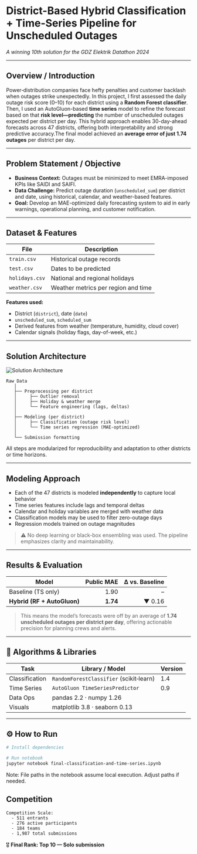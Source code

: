 ﻿# District-Based Hybrid Classification + Time-Series Pipeline for Unscheduled Outages

*A winning 10th solution for the GDZ Elektrik Datathon 2024*

---

## Overview / Introduction

Power‑distribution companies face hefty penalties and customer backlash when outages strike unexpectedly.
In this project, I first assessed the daily outage risk score (0–10) for each district using a **Random Forest classifier**.
Then, I used an AutoGluon-based **time series** model to refine the forecast based on that **risk level—predicting** the number of unscheduled outages expected per district per day.
This hybrid approach enables 30-day-ahead forecasts across 47 districts, offering both interpretability and strong predictive accuracy.The final model achieved an **average error of just 1.74 outages** per district per day.


---

## Problem Statement / Objective

* **Business Context:** Outages must be minimized to meet EMRA-imposed KPIs like SAIDI and SAIFI.
* **Data Challenge:** Predict outage duration (`unscheduled_sum`) per district and date, using historical, calendar, and weather-based features.
* **Goal:** Develop an MAE-optimized daily forecasting system to aid in early warnings, operational planning, and customer notification.

---

## Dataset & Features

| File           | Description                         |
| -------------- | ----------------------------------- |
| `train.csv`    | Historical outage records           |
| `test.csv`     | Dates to be predicted               |
| `holidays.csv` | National and regional holidays      |
| `weather.csv`  | Weather metrics per region and time |

**Features used:**

* District (`district`), date (`date`)
* `unscheduled_sum`, `scheduled_sum`
* Derived features from weather (temperature, humidity, cloud cover)
* Calendar signals (holiday flags, day-of-week, etc.)

---

## Solution Architecture

![Solution Architecture](https://github.com/user-attachments/assets/b0de1a69-f649-4a7e-b7bc-908649f9945b)


```text
Raw Data
   │
   ├── Preprocessing per district
   │     ├── Outlier removal
   │     ├── Holiday & weather merge
   │     └── Feature engineering (lags, deltas)
   │
   ├── Modeling (per district)
   │     ├── Classification (outage risk level)
   │     └── Time series regression (MAE-optimized)
   │
   └── Submission formatting
```

All steps are modularized for reproducibility and adaptation to other districts or time horizons.

---

## Modeling Approach

* Each of the 47 districts is modeled **independently** to capture local behavior
* Time series features include lags and temporal deltas
* Calendar and holiday variables are merged with weather data
* Classification models may be used to filter zero-outage days
* Regression models trained on outage magnitudes

> ⚠️ No deep learning or black-box ensembling was used. The pipeline emphasizes clarity and maintainability.

---

## Results & Evaluation


| Model                       | Public MAE | Δ vs. Baseline |
| --------------------------- | ---------: | -------------: |
| Baseline (TS only)          |       1.90 |              – |
| **Hybrid (RF + AutoGluon)** |   **1.74** |         ▼ 0.16 |

> This means the model’s forecasts were off by an average of **1.74 unscheduled outages per district per day**, offering actionable precision for planning crews and alerts.

---


## 🔬  Algorithms & Libraries

| Task           | Library / Model                         | Version |
| -------------- | --------------------------------------- | ------- |
| Classification | `RandomForestClassifier` (scikit‑learn) | 1.4     |
| Time Series    | `AutoGluon TimeSeriesPredictor`         | 0.9     |
| Data Ops       | pandas 2.2 · numpy 1.26                 |         |
| Visuals        | matplotlib 3.8 · seaborn 0.13           |         |


---

## ⚙️ How to Run

```bash
# Install dependencies

# Run notebook
jupyter notebook final-classification-and-time-series.ipynb
```

Note: File paths in the notebook assume local execution. Adjust paths if needed.

## Competition 

```text
Competition Scale:
  - 511 entrants
  - 276 active participants
  - 184 teams
  - 1,987 total submissions
```

🎖️ **Final Rank: Top 10 — Solo submission**


